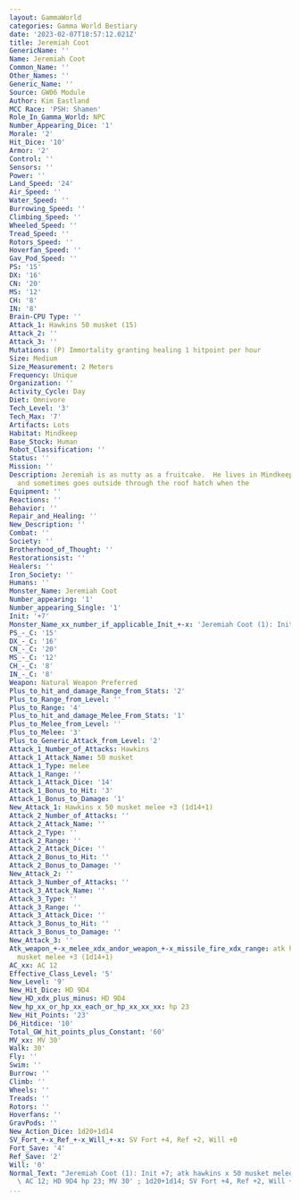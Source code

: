 ```yaml
---
layout: GammaWorld
categories: Gamma World Bestiary
date: '2023-02-07T18:57:12.021Z'
title: Jeremiah Coot
GenericName: ''
Name: Jeremiah Coot
Common_Name: ''
Other_Names: ''
Generic_Name: ''
Source: GW06 Module
Author: Kim Eastland
MCC Race: 'PSH: Shamen'
Role_In_Gamma_World: NPC
Number_Appearing_Dice: '1'
Morale: '2'
Hit_Dice: '10'
Armor: '2'
Control: ''
Sensors: ''
Power: ''
Land_Speed: '24'
Air_Speed: ''
Water_Speed: ''
Burrowing_Speed: ''
Climbing_Speed: ''
Wheeled_Speed: ''
Tread_Speed: ''
Rotors_Speed: ''
Hoverfan_Speed: ''
Gav_Pod_Speed: ''
PS: '15'
DX: '16'
CN: '20'
MS: '12'
CH: '8'
IN: '8'
Brain-CPU Type: ''
Attack_1: Hawkins 50 musket (15)
Attack_2: ''
Attack_3: ''
Mutations: (P) Immortality granting healing 1 hitpoint per hour
Size: Medium
Size_Measurement: 2 Meters
Frequency: Unique
Organization: ''
Activity_Cycle: Day
Diet: Omnivore
Tech_Level: '3'
Tech_Max: '7'
Artifacts: Lots
Habitat: Mindkeep
Base_Stock: Human
Robot_Classification: ''
Status: ''
Mission: ''
Description: Jeremiah is as nutty as a fruitcake.  He lives in Mindkeep's upper levels
  and sometimes goes outside through the roof hatch when the
Equipment: ''
Reactions: ''
Behavior: ''
Repair_and_Healing: ''
New_Description: ''
Combat: ''
Society: ''
Brotherhood_of_Thought: ''
Restorationsist: ''
Healers: ''
Iron_Society: ''
Humans: ''
Monster_Name: Jeremiah Coot
Number_appearing: '1'
Number_appearing_Single: '1'
Init: '+7'
Monster_Name_xx_number_if_applicable_Init_+-x: 'Jeremiah Coot (1): Init +7'
PS_-_C: '15'
DX_-_C: '16'
CN_-_C: '20'
MS_-_C: '12'
CH_-_C: '8'
IN_-_C: '8'
Weapon: Natural Weapon Preferred
Plus_to_hit_and_damage_Range_from_Stats: '2'
Plus_to_Range_from_Level: ''
Plus_to_Range: '4'
Plus_to_hit_and_damage_Melee_From_Stats: '1'
Plus_to_Melee_from_Level: ''
Plus_to_Melee: '3'
Plus_to_Generic_Attack_from_Level: '2'
Attack_1_Number_of_Attacks: Hawkins
Attack_1_Attack_Name: 50 musket
Attack_1_Type: melee
Attack_1_Range: ''
Attack_1_Attack_Dice: '14'
Attack_1_Bonus_to_Hit: '3'
Attack_1_Bonus_to_Damage: '1'
New_Attack_1: Hawkins x 50 musket melee +3 (1d14+1)
Attack_2_Number_of_Attacks: ''
Attack_2_Attack_Name: ''
Attack_2_Type: ''
Attack_2_Range: ''
Attack_2_Attack_Dice: ''
Attack_2_Bonus_to_Hit: ''
Attack_2_Bonus_to_Damage: ''
New_Attack_2: ''
Attack_3_Number_of_Attacks: ''
Attack_3_Attack_Name: ''
Attack_3_Type: ''
Attack_3_Range: ''
Attack_3_Attack_Dice: ''
Attack_3_Bonus_to_Hit: ''
Attack_3_Bonus_to_Damage: ''
New_Attack_3: ''
Atk_weapon_+-x_melee_xdx_andor_weapon_+-x_missile_fire_xdx_range: atk hawkins x 50
  musket melee +3 (1d14+1)
AC_xx: AC 12
Effective_Class_Level: '5'
New_Level: '9'
New_Hit_Dice: HD 9D4
New_HD_xdx_plus_minus: HD 9D4
New_hp_xx_or_hp_xx_each_or_hp_xx_xx_xx: hp 23
New_Hit_Points: '23'
D6_Hitdice: '10'
Total_GW_hit_points_plus_Constant: '60'
MV_xx: MV 30'
Walk: 30'
Fly: ''
Swim: ''
Burrow: ''
Climb: ''
Wheels: ''
Treads: ''
Rotors: ''
Hoverfans: ''
GravPods: ''
New_Action_Dice: 1d20+1d14
SV_Fort_+-x_Ref_+-x_Will_+-x: SV Fort +4, Ref +2, Will +0
Fort_Save: '4'
Ref_Save: '2'
Will: '0'
Normal_Text: "Jeremiah Coot (1): Init +7; atk hawkins x 50 musket melee +3 (1d14+1);\
  \ AC 12; HD 9D4 hp 23; MV 30' ; 1d20+1d14; SV Fort +4, Ref +2, Will +0"
...
```

